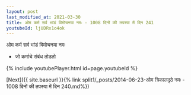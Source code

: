 ```yaml
---
layout: post
last_modified_at: 2021-03-30
title: ओम कर्म सर्व भांडं विमोचनया नमः - 1008 दिनों की तपस्या में दिन 241
youtubeId: ljUDRx1o4ok
---
```

 
 
 ओम कर्म सर्व भांडं विमोचनया नमः  
 
 -  जो कर्माचे संबंध तोडतो 
 
  
 
  
 
 
 
 
 
 


{% include youtubePlayer.html id=page.youtubeId %}
 
[Next]({{ site.baseurl }}{% link  split1/_posts/2014-06-23-ओम त्रिकालदृठे नमः - 1008 दिनों की तपस्या में दिन 240.md%})
 
